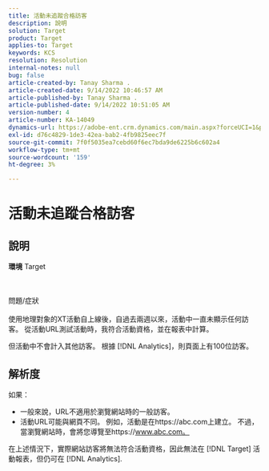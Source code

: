 ```yaml
---
title: 活動未追蹤合格訪客
description: 說明
solution: Target
product: Target
applies-to: Target
keywords: KCS
resolution: Resolution
internal-notes: null
bug: false
article-created-by: Tanay Sharma .
article-created-date: 9/14/2022 10:46:57 AM
article-published-by: Tanay Sharma .
article-published-date: 9/14/2022 10:51:05 AM
version-number: 4
article-number: KA-14049
dynamics-url: https://adobe-ent.crm.dynamics.com/main.aspx?forceUCI=1&pagetype=entityrecord&etn=knowledgearticle&id=eb27b88a-1a34-ed11-9db1-002248086735
exl-id: d76c4829-1de3-42ea-bab2-4fb9825eec7f
source-git-commit: 7f0f5035ea7cebd60f6ec7bda9de6225b6c602a4
workflow-type: tm+mt
source-wordcount: '159'
ht-degree: 3%

---
```


# 活動未追蹤合格訪客

## 說明

<b>環境</b>
Target


<br><br>問題/症狀<br><br>
使用地理對象的XT活動自上線後，自過去兩週以來，活動中一直未顯示任何訪客。 從活動URL測試活動時，我符合活動資格，並在報表中計算。



但活動中不會計入其他訪客。 根據 [!DNL Analytics]，則頁面上有100位訪客。

## 解析度


如果：

- 一般來說，URL不適用於瀏覽網站時的一般訪客。
- 活動URL可能與網頁不同。 例如，活動是在https://abc.com上建立。 不過，當瀏覽網站時，會將您導覽至https://www.abc.com。


在上述情況下，實際網站訪客將無法符合活動資格，因此無法在 [!DNL Target] 活動報表，但仍可在 [!DNL Analytics].
